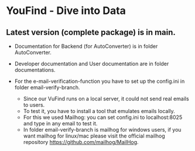 # YouFind - Dive into Data

## Latest version (complete package) is in main.

- Documentation for Backend (for AutoConverter) is in folder AutoConverter.
  
- Developer documentation and User documentation are in folder documentations. 
 
- For the e-mail-verification-function you have to set up the config.ini in folder email-verify-branch.
  - Since our VuFind runs on a local server, it could not send real emails to users.
  - To test it, you have to install a tool that emulates emails locally.
  - For this we used Mailhog: you can set config.ini to localhost:8025 and type in any email to test it.
  - In folder email-verify-branch is mailhog for windows users, if you want mailhog for linux/mac please visit
    the official mailhog repository https://github.com/mailhog/MailHog.

